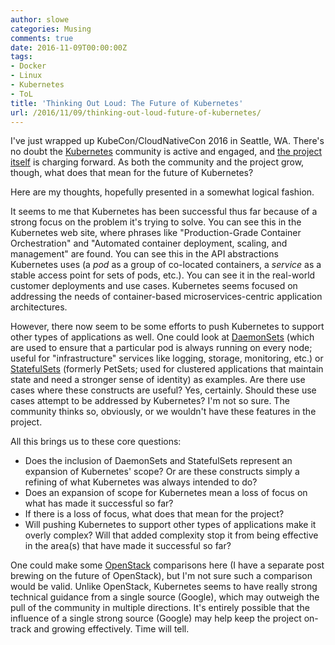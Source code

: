 ```yaml
---
author: slowe
categories: Musing
comments: true
date: 2016-11-09T00:00:00Z
tags:
- Docker
- Linux
- Kubernetes
- ToL
title: 'Thinking Out Loud: The Future of Kubernetes'
url: /2016/11/09/thinking-out-loud-future-of-kubernetes/
---
```


I've just wrapped up KubeCon/CloudNativeCon 2016 in Seattle, WA. There's no doubt the [Kubernetes][link-1] community is active and engaged, and [the project itself][link-2] is charging forward. As both the community and the project grow, though, what does that mean for the future of Kubernetes?

Here are my thoughts, hopefully presented in a somewhat logical fashion.

It seems to me that Kubernetes has been successful thus far because of a strong focus on the problem it's trying to solve. You can see this in the Kubernetes web site, where phrases like "Production-Grade Container Orchestration" and "Automated container deployment, scaling, and management" are found. You can see this in the API abstractions Kubernetes uses (a _pod_ as a group of co-located containers, a _service_ as a stable access point for sets of pods, etc.). You can see it in the real-world customer deployments and use cases. Kubernetes seems focused on addressing the needs of container-based microservices-centric application architectures.

However, there now seem to be some efforts to push Kubernetes to support other types of applications as well. One could look at [DaemonSets][link-3] (which are used to ensure that a particular pod is always running on every node; useful for "infrastructure" services like logging, storage, monitoring, etc.) or [StatefulSets][link-4] (formerly PetSets; used for clustered applications that maintain state and need a stronger sense of identity) as examples. Are there use cases where these constructs are useful? Yes, certainly. Should these use cases attempt to be addressed by Kubernetes? I'm not so sure. The community thinks so, obviously, or we wouldn't have these features in the project.

All this brings us to these core questions:

* Does the inclusion of DaemonSets and StatefulSets represent an expansion of Kubernetes' scope? Or are these constructs simply a refining of what Kubernetes was always intended to do?
* Does an expansion of scope for Kubernetes mean a loss of focus on what has made it successful so far?
* If there is a loss of focus, what does that mean for the project?
* Will pushing Kubernetes to support other types of applications make it overly complex? Will that added complexity stop it from being effective in the area(s) that have made it successful so far?

One could make some [OpenStack][link-5] comparisons here (I have a separate post brewing on the future of OpenStack), but I'm not sure such a comparison would be valid. Unlike OpenStack, Kubernetes seems to have really strong technical guidance from a single source (Google), which may outweigh the pull of the community in multiple directions. It's entirely possible that the influence of a single strong source (Google) may help keep the project on-track and growing effectively. Time will tell.



[link-1]: http://kubernetes.io/
[link-2]: https://github.com/kubernetes/kubernetes/
[link-3]: http://kubernetes.io/docs/admin/daemons/
[link-4]: http://kubernetes.io/docs/user-guide/petset/
[link-5]: https://www.openstack.org/
